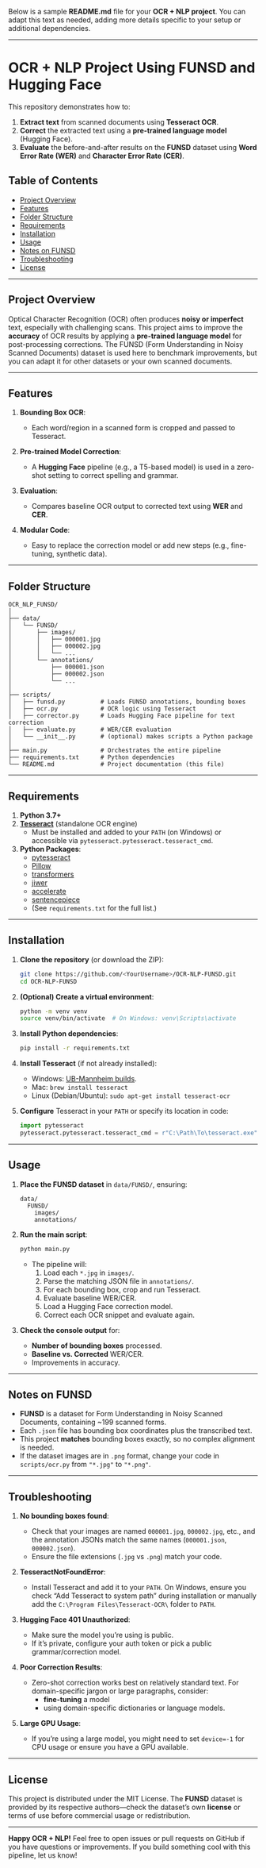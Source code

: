 Below is a sample **README.md** file for your **OCR + NLP project**. You can adapt this text as needed, adding more details specific to your setup or additional dependencies. 

---

# OCR + NLP Project Using FUNSD and Hugging Face

This repository demonstrates how to:
1. **Extract text** from scanned documents using **Tesseract OCR**.
2. **Correct** the extracted text using a **pre-trained language model** (Hugging Face).
3. **Evaluate** the before-and-after results on the **FUNSD** dataset using **Word Error Rate (WER)** and **Character Error Rate (CER)**.

## Table of Contents

- [Project Overview](#project-overview)
- [Features](#features)
- [Folder Structure](#folder-structure)
- [Requirements](#requirements)
- [Installation](#installation)
- [Usage](#usage)
- [Notes on FUNSD](#notes-on-funsd)
- [Troubleshooting](#troubleshooting)
- [License](#license)

---

## Project Overview

Optical Character Recognition (OCR) often produces **noisy or imperfect** text, especially with challenging scans. This project aims to improve the **accuracy** of OCR results by applying a **pre-trained language model** for post-processing corrections. The FUNSD (Form Understanding in Noisy Scanned Documents) dataset is used here to benchmark improvements, but you can adapt it for other datasets or your own scanned documents.

---

## Features

1. **Bounding Box OCR**:  
   - Each word/region in a scanned form is cropped and passed to Tesseract.

2. **Pre-trained Model Correction**:  
   - A **Hugging Face** pipeline (e.g., a T5-based model) is used in a zero-shot setting to correct spelling and grammar.

3. **Evaluation**:  
   - Compares baseline OCR output to corrected text using **WER** and **CER**.  

4. **Modular Code**:  
   - Easy to replace the correction model or add new steps (e.g., fine-tuning, synthetic data).

---

## Folder Structure

```plaintext
OCR_NLP_FUNSD/
│
├── data/
│   └── FUNSD/
│       ├── images/
│       │   ├── 000001.jpg
│       │   ├── 000002.jpg
│       │   └── ...
│       └── annotations/
│           ├── 000001.json
│           ├── 000002.json
│           └── ...
│
├── scripts/
│   ├── funsd.py          # Loads FUNSD annotations, bounding boxes
│   ├── ocr.py            # OCR logic using Tesseract
│   ├── corrector.py      # Loads Hugging Face pipeline for text correction
│   ├── evaluate.py       # WER/CER evaluation
│   └── __init__.py       # (optional) makes scripts a Python package
│
├── main.py               # Orchestrates the entire pipeline
├── requirements.txt      # Python dependencies
└── README.md             # Project documentation (this file)
```

---

## Requirements

1. **Python 3.7+**  
2. [**Tesseract**](https://github.com/UB-Mannheim/tesseract/wiki) (standalone OCR engine)  
   - Must be installed and added to your `PATH` (on Windows) or accessible via `pytesseract.pytesseract.tesseract_cmd`.
3. **Python Packages**:  
   - [pytesseract](https://pypi.org/project/pytesseract/)  
   - [Pillow](https://pypi.org/project/Pillow/)  
   - [transformers](https://pypi.org/project/transformers/)  
   - [jiwer](https://pypi.org/project/jiwer/)  
   - [accelerate](https://pypi.org/project/accelerate/)  
   - [sentencepiece](https://pypi.org/project/sentencepiece/)  
   - (See `requirements.txt` for the full list.)

---

## Installation

1. **Clone the repository** (or download the ZIP):
   ```bash
   git clone https://github.com/<YourUsername>/OCR-NLP-FUNSD.git
   cd OCR-NLP-FUNSD
   ```
2. **(Optional) Create a virtual environment**:
   ```bash
   python -m venv venv
   source venv/bin/activate  # On Windows: venv\Scripts\activate
   ```
3. **Install Python dependencies**:
   ```bash
   pip install -r requirements.txt
   ```
4. **Install Tesseract** (if not already installed):
   - Windows: [UB-Mannheim builds](https://github.com/UB-Mannheim/tesseract/wiki).  
   - Mac: `brew install tesseract`  
   - Linux (Debian/Ubuntu): `sudo apt-get install tesseract-ocr`

5. **Configure** Tesseract in your `PATH` or specify its location in code:
   ```python
   import pytesseract
   pytesseract.pytesseract.tesseract_cmd = r"C:\Path\To\tesseract.exe"
   ```

---

## Usage

1. **Place the FUNSD dataset** in `data/FUNSD/`, ensuring:
   ```plaintext
   data/
     FUNSD/
       images/
       annotations/
   ```
2. **Run the main script**:
   ```bash
   python main.py
   ```
   - The pipeline will:
     1. Load each `*.jpg` in `images/`.
     2. Parse the matching JSON file in `annotations/`.
     3. For each bounding box, crop and run Tesseract.
     4. Evaluate baseline WER/CER.
     5. Load a Hugging Face correction model.
     6. Correct each OCR snippet and evaluate again.

3. **Check the console output** for:
   - **Number of bounding boxes** processed.  
   - **Baseline vs. Corrected** WER/CER.  
   - Improvements in accuracy.

---

## Notes on FUNSD

- **FUNSD** is a dataset for Form Understanding in Noisy Scanned Documents, containing ~199 scanned forms.  
- Each `.json` file has bounding box coordinates plus the transcribed text.  
- This project **matches** bounding boxes exactly, so no complex alignment is needed.  
- If the dataset images are in `.png` format, change your code in `scripts/ocr.py` from `"*.jpg"` to `"*.png"`.

---

## Troubleshooting

1. **No bounding boxes found**:
   - Check that your images are named `000001.jpg`, `000002.jpg`, etc., and the annotation JSONs match the same names (`000001.json`, `000002.json`).  
   - Ensure the file extensions (`.jpg` vs `.png`) match your code.

2. **TesseractNotFoundError**:
   - Install Tesseract and add it to your `PATH`. On Windows, ensure you check “Add Tesseract to system path” during installation or manually add the `C:\Program Files\Tesseract-OCR\` folder to `PATH`.

3. **Hugging Face 401 Unauthorized**:
   - Make sure the model you’re using is public.  
   - If it’s private, configure your auth token or pick a public grammar/correction model.

4. **Poor Correction Results**:
   - Zero-shot correction works best on relatively standard text. For domain-specific jargon or large paragraphs, consider:
     - **fine-tuning** a model  
     - using domain-specific dictionaries or language models.

5. **Large GPU Usage**:
   - If you’re using a large model, you might need to set `device=-1` for CPU usage or ensure you have a GPU available.

---

## License

This project is distributed under the MIT License. The **FUNSD** dataset is provided by its respective authors—check the dataset’s own **license** or terms of use before commercial usage or redistribution.

---

**Happy OCR + NLP!** Feel free to open issues or pull requests on GitHub if you have questions or improvements. If you build something cool with this pipeline, let us know!
